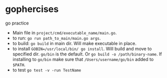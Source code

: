 # gophercises
go practice

* Main file in `project/cmd/executable_name/main.go`.
* to run: `go run path_to_main/main.go args`.
* to build: `go build` in main dir. Will make executable in place.
* to install `GOBIN=/usr/local/bin/ go install`. Will build and move to specified dir. `go/bin` is the default. Or `go build -o /path/binary-name`. If installing to `go/bin` make sure that `/Users/username/go/bin` added to `$PATH`. 
* to test `go test -v -run TestName`

